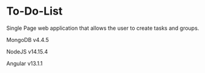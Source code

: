 # To-Do-List
Single Page web application that allows the user to create tasks and groups.

MongoDB v4.4.5

NodeJS v14.15.4

Angular v13.1.1

